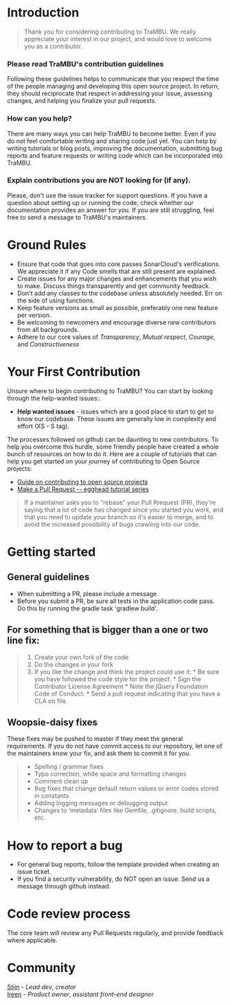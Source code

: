# Introduction

> Thank you for considering contributing to TraMBU. We really appreciate your interest in our project, and would love to welcome you as a contributor.

### Please read TraMBU's contribution guidelines

Following these guidelines helps to communicate that you respect the time of the people managing and developing this open source project. 
In return, they should reciprocate that respect in addressing your issue, assessing changes, and helping you finalize your pull requests.

### How can you help?

There are many ways you can help TraMBU to become better. Even if you do not feel comfortable writing and sharing code just yet. 
You can help by writing tutorials or blog posts, improving the documentation, submitting bug reports and feature requests or writing code which can be incorporated into TraMBU.


### Explain contributions you are NOT looking for (if any).

Please, don't use the issue tracker for support questions. If you have a question about setting up or running the code,
check whether our documentation provides an answer for you. If you are still struggling, feel free to send a message to TraMBU's maintainers.

# Ground Rules

 * Ensure that code that goes into core passes SonarCloud's verifications. We appreciate it if any Code smells that are still present are explained.   
 * Create issues for any major changes and enhancements that you wish to make. Discuss things transparently and get community feedback.
 * Don't add any classes to the codebase unless absolutely needed. Err on the side of using functions.
 * Keep feature versions as small as possible, preferably one new feature per version.
 * Be welcoming to newcomers and encourage diverse new contributors from all backgrounds.
 * Adhere to our core values of *Transparency*, *Mutual respect*, *Courage*, and *Constructiveness* 

# Your First Contribution
 Unsure where to begin contributing to TraMBU? You can start by looking through the help-wanted issues:.

* **Help wanted issues** - issues which are a good place to start to get to know our codebase. These issues are generally low in complexity and effort (XS - S tag).

The processes followed on github can be daunting to new contributors.
To help you overcome this hurdle, some friendly people have created a whole bunch of resources on how to do it.
Here are a couple of tutorials that can help you get started on your journey of contributing to Open Source projects: 

* [Guide on contributing to open source projects](https://opensource.guide/how-to-contribute/)
* [Make a Pull Request -- egghead tutorial series](http://makeapullrequest.com/) 

>If a maintainer asks you to "rebase" your Pull Rrequest (PR), they're saying that a lot of code has changed since you started you work, 
> and that you need to update your branch so it's easier to merge, and to avoid the increased possibility of bugs crawling into our code.

# Getting started

## General guidelines

* When submitting a PR, please include a message 
* Before you submit a PR, be sure all tests in the application code pass. Do this by running the gradle task 'gradlew build'.

## For something that is bigger than a one or two line fix:

>1. Create your own fork of the code
>2. Do the changes in your fork
>3. If you like the change and think the project could use it:
    * Be sure you have followed the code style for the project.
    * Sign the Contributor License Agreement
    * Note the jQuery Foundation Code of Conduct.
    * Send a pull request indicating that you have a CLA on file.

## Woopsie-daisy fixes

These fixes may be pushed to master if they meet the general requirements.
If you do not have commit access to our repository, let one of the maintainers know your fix,
and ask them to commit it for you.

>* Spelling / grammar fixes
>* Typo correction, white space and formatting changes
>* Comment clean up
>* Bug fixes that change default return values or error codes stored in constants
>* Adding logging messages or debugging output
>* Changes to ‘metadata’ files like Gemfile, .gitignore, build scripts, etc.


# How to report a bug

* For general bug reports, follow the template provided when creating an issue ticket.
* If you find a security vulnerability, do NOT open an issue. Send us a message through github instead.


# Code review process

The core team will review any Pull Requests regularly, and provide feedback where applicable.

# Community

[Stijn](https://github.com/justDoji) - *Lead dev*, *creator*   
[Ireen](https://github.com/IreenVL) -  *Product owner*, *assistant front-end designer*